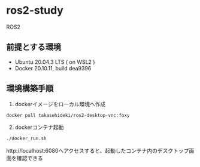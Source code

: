 # ros2-study
ROS2

## 前提とする環境

* Ubuntu 20.04.3 LTS ( on WSL2 )
* Docker 20.10.11, build dea9396

## 環境構築手順

1. dockerイメージをローカル環境へ作成
```sh
docker pull takasehideki/ros2-desktop-vnc:foxy
```

2. dockerコンテナ起動
```sh
./docker_run.sh
```
http://localhost:6080へアクセスすると、起動したコンテナ内のデスクトップ画面を確認できる

